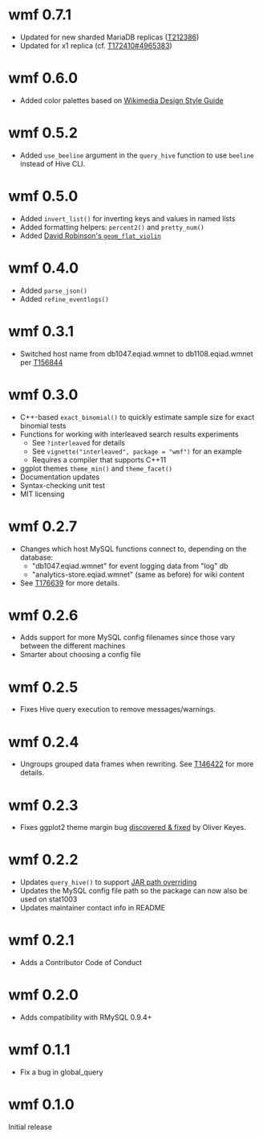 wmf 0.7.1
=========
* Updated for new sharded MariaDB replicas ([T212386](https://phabricator.wikimedia.org/T212386))
* Updated for x1 replica (cf. [T172410#4965383](https://phabricator.wikimedia.org/T172410#4965383))

wmf 0.6.0
=========
* Added color palettes based on [Wikimedia Design Style Guide](https://design.wikimedia.org/style-guide/)

wmf 0.5.2
=========
* Added `use_beeline` argument in the `query_hive` function to use `beeline` instead of Hive CLI.

wmf 0.5.0
=========
* Added `invert_list()` for inverting keys and values in named lists
* Added formatting helpers: `percent2()` and `pretty_num()`
* Added [David Robinson's `geom_flat_violin`](https://gist.github.com/dgrtwo/eb7750e74997891d7c20)

wmf 0.4.0
=========
* Added `parse_json()`
* Added `refine_eventlogs()`

wmf 0.3.1
=========
* Switched host name from db1047.eqiad.wmnet to db1108.eqiad.wmnet per [T156844](https://phabricator.wikimedia.org/T156844)

wmf 0.3.0
=========
* C++-based `exact_binomial()` to quickly estimate sample size for exact binomial tests
* Functions for working with interleaved search results experiments
  * See `?interleaved` for details
  * See `vignette("interleaved", package = "wmf")` for an example
  * Requires a compiler that supports C++11
* ggplot themes `theme_min()` and `theme_facet()`
* Documentation updates
* Syntax-checking unit test
* MIT licensing

wmf 0.2.7
=========
* Changes which host MySQL functions connect to, depending on the database:
  - "db1047.eqiad.wmnet" for event logging data from "log" db
  - "analytics-store.eqiad.wmnet" (same as before) for wiki content
* See [T176639](https://phabricator.wikimedia.org/T176639) for more details.

wmf 0.2.6
=========
* Adds support for more MySQL config filenames since those vary between the different machines
* Smarter about choosing a config file

wmf 0.2.5
=========
* Fixes Hive query execution to remove messages/warnings.

wmf 0.2.4
=========
* Ungroups grouped data frames when rewriting. See [T146422](https://phabricator.wikimedia.org/T146422) for more details.

wmf 0.2.3
=========
* Fixes ggplot2 theme margin bug [discovered & fixed](https://github.com/wikimedia/wikimedia-discovery-wmf/pull/1) by Oliver Keyes.

wmf 0.2.2
=========
* Updates `query_hive()` to support [JAR path overriding](https://wikitech.wikimedia.org/wiki/Analytics/Cluster/Hive/QueryUsingUDF#Testing_changes_to_existing_udf)
* Updates the MySQL config file path so the package can now also be used on stat1003
* Updates maintainer contact info in README

wmf 0.2.1
=========
* Adds a Contributor Code of Conduct

wmf 0.2.0
=========
* Adds compatibility with RMySQL 0.9.4+

wmf 0.1.1
=========
* Fix a bug in global_query

wmf 0.1.0
=========
Initial release
